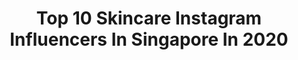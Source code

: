 ---
title: Top 10 Skincare Instagram Influencers In Singapore In 2020
description: >-
  Find top skincare Instagram influencers in Singapore in 2020. Most popular hashtags: #sgbeauty #sp #sgig #beautysg.
platform: Instagram
profiles:
  - username: "thehappyskinglow"
    fullname: >-
      Khushi 😜🤪
    location: "Singapore"
    followers: 2664
    engagement: 1239
    commentsToLikes: 0.211520
    avatar: "https://scontent-lhr8-1.cdninstagram.com/v/t51.2885-19/s320x320/83700146_623120521796164_261507214190051328_n.jpg?_nc_ht=scontent-lhr8-1.cdninstagram.com&_nc_ohc=MtIi4SAMfLUAX-j_5fo&oh=016eb49eb2f990da5397f690e5ae660e&oe=5EB7C818"
    verified: false
    hashtags: "#goopgiftedme, #goopglow, #capsuljewelrygiftedme, #capsuljewelry"
  - username: "rachelwongggg"
    fullname: >-
      Rachel Wong
    location: "Singapore"
    followers: 12160
    engagement: 350
    commentsToLikes: 0.019420
    avatar: "https://scontent-amt2-1.cdninstagram.com/v/t51.2885-19/s320x320/90023607_563183797928392_8549817604590534656_n.jpg?_nc_ht=scontent-amt2-1.cdninstagram.com&_nc_ohc=PFbHzLbKTXAAX8x9Fju&oh=9e879c973ab5658742fe03c285044908&oe=5EBBD9E1"
    verified: false
    hashtags: "#westworld, #sp, #luge15, #skylinelugesentosa"
  - username: "_tinc"
    fullname: >-
      T I N C 。婷🇸🇬
    location: "Singapore"
    followers: 20173
    engagement: 839
    commentsToLikes: 0.082146
    avatar: "https://scontent-lhr8-1.cdninstagram.com/v/t51.2885-19/s320x320/74889157_1418710241612332_3049666937551323136_n.jpg?_nc_ht=scontent-lhr8-1.cdninstagram.com&_nc_ohc=NKXGhYc-E0EAX8lcU4s&oh=2ee02b9d14e412cc29e70bd81251a6c4&oe=5EE2EF4D"
    verified: false
    hashtags: "#firsttimemom, #stayhomeclub, #sgig, #greenlenses"
  - username: "qinlovesmacaronsss"
    fullname: >-
      мαʏα ʜᴀᴢᴇʟ ǫɪɴ マヤ • sɪɴɢᴀᴘᴏʀᴇ
    location: "Singapore"
    followers: 24385
    engagement: 512
    commentsToLikes: 0.147471
    avatar: "https://scontent-lhr8-1.cdninstagram.com/v/t51.2885-19/s320x320/90091727_523139031942000_7371847442691522560_n.jpg?_nc_ht=scontent-lhr8-1.cdninstagram.com&_nc_ohc=GrLRjxZL4CMAX9LAyQs&oh=82e993d891aa7067e5f0e5e549a5795f&oe=5EBA068E"
    verified: false
    hashtags: "#sgfoodie, #2019ncov, #makeuptalk, #sgeats"
  - username: "kaitinghearts"
    fullname: >-
      Kaiting Cheng
    location: "Singapore"
    followers: 23892
    engagement: 230
    commentsToLikes: 0.053323
    avatar: "https://scontent-ams4-1.cdninstagram.com/v/t51.2885-19/s320x320/74698389_795618900892983_444109264902946816_n.jpg?_nc_ht=scontent-ams4-1.cdninstagram.com&_nc_ohc=f0SDUmWkvuwAX-Jh2OS&oh=323390fe06aba33a8de1bd9d39f32d62&oe=5EBB6C6E"
    verified: false
    hashtags: "#sp, #bhgsg, #zoomzoom, #kentingseah"
  - username: "karishmajashani"
    fullname: >-
      Karishma
    location: "Singapore"
    followers: 17427
    engagement: 809
    commentsToLikes: 0.054189
    avatar: "https://scontent-ams4-1.cdninstagram.com/v/t51.2885-19/s320x320/50649866_412730072603829_6895494307814309888_n.jpg?_nc_ht=scontent-ams4-1.cdninstagram.com&_nc_ohc=46corZf8A8IAX9ymXQY&oh=302b838967f8eff11597f6f528c51380&oe=5EB808AD"
    verified: false
    hashtags: "#sgnailsalon, #chantecaillesg, #colourpopsweettalk, #singaporemakeup"
  - username: "dennc"
    fullname: >-
      •Fashion•Beauty•Travel•🇸🇬🇲🇾
    location: "Singapore"
    followers: 19369
    engagement: 242
    commentsToLikes: 0.081441
    avatar: "https://scontent-lhr8-1.cdninstagram.com/v/t51.2885-19/s320x320/68742058_412095972751653_6020722556108013568_n.jpg?_nc_ht=scontent-lhr8-1.cdninstagram.com&_nc_ohc=sTnI6JPJt9EAX-6lFDw&oh=77b5e63d084ce23d313f6cc5b5f6a3b1&oe=5EB9E475"
    verified: false
    hashtags: "#goodfriday2020, #airportlook, #hakodatecity, #orbis"
  - username: "sugar73"
    fullname: >-
      ELAINE🦄 SG Mummy Of 2
    location: "Singapore"
    followers: 16317
    engagement: 241
    commentsToLikes: 0.760003
    avatar: "https://scontent-ams4-1.cdninstagram.com/v/t51.2885-19/s320x320/60482294_187867488798914_5632600844198215680_n.jpg?_nc_ht=scontent-ams4-1.cdninstagram.com&_nc_ohc=AJl0VPYVCpkAX-7IeXS&oh=3e3611ae7f742bba4c2d2cd655f87290&oe=5EB4C4B5"
    verified: false
    hashtags: "#sgmummycooks, #homecookingsg, #latergram, #babiesofinstagram"
  - username: "sherrillx3_"
    fullname: >-
      💞👑🔹S H E R R I L L🔹👑💕
    location: "Singapore"
    followers: 71287
    engagement: 159
    commentsToLikes: 0.011157
    avatar: "https://scontent-ams4-1.cdninstagram.com/v/t51.2885-19/s320x320/51745167_2282272002047552_4215975649061371904_n.jpg?_nc_ht=scontent-ams4-1.cdninstagram.com&_nc_ohc=Ka-4p1kPFFcAX8qXoYa&oh=87569e1d1cabb96fdd6c91f13e34a1ff&oe=5EBB22F6"
    verified: false
    hashtags: "#jldsg, #justlovedrink, #jlddragon, #jld1646"
  - username: "carlzeno"
    fullname: >-
      Zeno
    location: "Singapore"
    followers: 29710
    engagement: 223
    commentsToLikes: 0.020085
    avatar: "https://scontent-arn2-1.cdninstagram.com/v/t51.2885-19/s320x320/75225384_749690632122679_8881232876176146432_n.jpg?_nc_ht=scontent-arn2-1.cdninstagram.com&_nc_ohc=jS0nsxICjBAAX-tpN8b&oh=e81ecb592079ce4e1cd4b0fa6e7a135d&oe=5EB6BA4A"
    verified: false
    hashtags: "#parthenon, #threestripes, #noteajustreality, #naturewins"
---